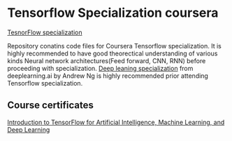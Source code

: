 # Tensorflow Specialization coursera

[TesnorFlow specialization](https://www.coursera.org/specializations/tensorflow-in-practice#courses)

Repository conatins code files for Coursera Tensorflow specialization. 
It is highly recommended to have good theorectical understanding of various kinds Neural network architectures(Feed forward, CNN, RNN) before proceeding with specialization. 
[Deep leaning specialization](https://www.coursera.org/specializations/deep-learning?#courses) from deeplearning.ai by Andrew Ng is highly recommended prior attending Tensorflow specialization.


## Course certificates

[Introduction to TensorFlow for Artificial Intelligence, Machine Learning, and Deep Learning](https://www.coursera.org/account/accomplishments/certificate/4GZPCSHQH7AH)
